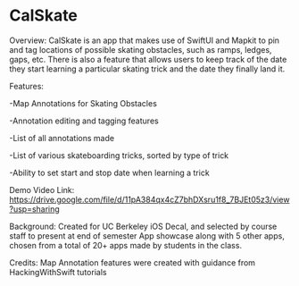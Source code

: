 # CalSkate

Overview: CalSkate is an app that makes use of SwiftUI and Mapkit to pin and tag locations of possible skating obstacles, such as ramps, ledges, gaps, etc.
There is also a feature that allows users to keep track of the date they start learning a particular skating trick and the date they finally land it.

Features:

-Map Annotations for Skating Obstacles

-Annotation editing and tagging features

-List of all annotations made

-List of various skateboarding tricks, sorted by type of trick

-Ability to set start and stop date when learning a trick

Demo Video Link: https://drive.google.com/file/d/11pA384qx4cZ7bhDXsru1f8_7BJEt05z3/view?usp=sharing

Background: Created for UC Berkeley iOS Decal, and selected by course staff to present at end of semester App showcase along with 5 other apps, chosen from a total of 20+ apps made by students in the class.

Credits: Map Annotation features were created with guidance from HackingWithSwift tutorials
